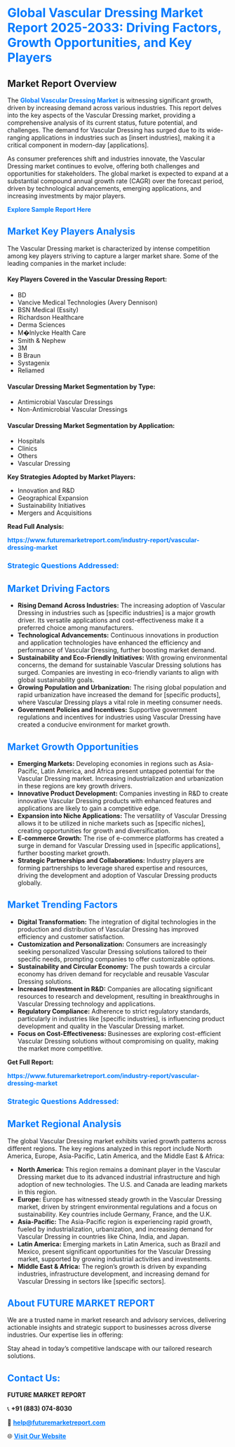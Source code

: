 <h1 style="color: #007BFF;">Global Vascular Dressing Market Report 2025-2033: Driving Factors, Growth Opportunities, and Key Players</h1>

<section id="overview">
<h2>Market Report Overview</h2>
<p>The <a href="https://www.futuremarketreport.com/industry-report/vascular-dressing-market" style="color: #007BFF; text-decoration: none;"><strong>Global Vascular Dressing Market</strong></a> is witnessing significant growth, driven by increasing demand across various industries. This report delves into the key aspects of the Vascular Dressing market, providing a comprehensive analysis of its current status, future potential, and challenges. The demand for Vascular Dressing has surged due to its wide-ranging applications in industries such as [insert industries], making it a critical component in modern-day [applications].</p>
<p>As consumer preferences shift and industries innovate, the Vascular Dressing market continues to evolve, offering both challenges and opportunities for stakeholders. The global market is expected to expand at a substantial compound annual growth rate (CAGR) over the forecast period, driven by technological advancements, emerging applications, and increasing investments by major players.</p>
</section>

<section id="overview">
<p><a href="https://www.futuremarketreport.com/request-sample/reportId=123713" style="color: #007BFF; text-decoration: none;"><strong>Explore Sample Report Here</strong></a></p>
</section>

<section id="key-players">
<h2 style="color: #007BFF;">Market Key Players Analysis</h2>
<p>The Vascular Dressing market is characterized by intense competition among key players striving to capture a larger market share. Some of the leading companies in the market include:</p>
<h4>Key Players Covered in the Vascular Dressing Report:</h4>
<ul><li>BD</li><li>Vancive Medical Technologies (Avery Dennison)</li><li>BSN Medical (Essity)</li><li>Richardson Healthcare</li><li>Derma Sciences</li><li>M�lnlycke Health Care</li><li>Smith &amp; Nephew</li><li>3M</li><li>B Braun</li><li>Systagenix</li><li>Reliamed</li></ul>
<h4>Vascular Dressing Market Segmentation by Type:</h4>
<ul><li>Antimicrobial Vascular Dressings</li><li>Non-Antimicrobial Vascular Dressings</li></ul>

<h4>Vascular Dressing Market Segmentation by Application:</h4>
<ul><li>Hospitals</li><li>Clinics</li><li>Others</li><li>Vascular Dressing</li></ul>
<p><strong>Key Strategies Adopted by Market Players:</strong></p>
<ul>
<li>Innovation and R&D</li>
<li>Geographical Expansion</li>
<li>Sustainability Initiatives</li>
<li>Mergers and Acquisitions</li>
</ul>
</section>

<section>
<p><strong>Read Full Analysis: </strong></p><a href="https://www.futuremarketreport.com/industry-report/vascular-dressing-market" style="color: #007BFF; text-decoration: none;"><strong>https://www.futuremarketreport.com/industry-report/vascular-dressing-market</strong></a>
<h3 style="color: #007BFF;">Strategic Questions Addressed:</h3>
</section>

<section id="driving-factors">
<h2 style="color: #007BFF;">Market Driving Factors</h2>
<ul>
<li><strong>Rising Demand Across Industries:</strong> The increasing adoption of Vascular Dressing in industries such as [specific industries] is a major growth driver. Its versatile applications and cost-effectiveness make it a preferred choice among manufacturers.</li>
<li><strong>Technological Advancements:</strong> Continuous innovations in production and application technologies have enhanced the efficiency and performance of Vascular Dressing, further boosting market demand.</li>
<li><strong>Sustainability and Eco-Friendly Initiatives:</strong> With growing environmental concerns, the demand for sustainable Vascular Dressing solutions has surged. Companies are investing in eco-friendly variants to align with global sustainability goals.</li>
<li><strong>Growing Population and Urbanization:</strong> The rising global population and rapid urbanization have increased the demand for [specific products], where Vascular Dressing plays a vital role in meeting consumer needs.</li>
<li><strong>Government Policies and Incentives:</strong> Supportive government regulations and incentives for industries using Vascular Dressing have created a conducive environment for market growth.</li>
</ul>
</section>

<section id="growth-opportunities">
<h2 style="color: #007BFF;">Market Growth Opportunities</h2>
<ul>
<li><strong>Emerging Markets:</strong> Developing economies in regions such as Asia-Pacific, Latin America, and Africa present untapped potential for the Vascular Dressing market. Increasing industrialization and urbanization in these regions are key growth drivers.</li>
<li><strong>Innovative Product Development:</strong> Companies investing in R&D to create innovative Vascular Dressing products with enhanced features and applications are likely to gain a competitive edge.</li>
<li><strong>Expansion into Niche Applications:</strong> The versatility of Vascular Dressing allows it to be utilized in niche markets such as [specific niches], creating opportunities for growth and diversification.</li>
<li><strong>E-commerce Growth:</strong> The rise of e-commerce platforms has created a surge in demand for Vascular Dressing used in [specific applications], further boosting market growth.</li>
<li><strong>Strategic Partnerships and Collaborations:</strong> Industry players are forming partnerships to leverage shared expertise and resources, driving the development and adoption of Vascular Dressing products globally.</li>
</ul>
</section>

<section id="trending-factors">
<h2 style="color: #007BFF;">Market Trending Factors</h2>
<ul>
<li><strong>Digital Transformation:</strong> The integration of digital technologies in the production and distribution of Vascular Dressing has improved efficiency and customer satisfaction.</li>
<li><strong>Customization and Personalization:</strong> Consumers are increasingly seeking personalized Vascular Dressing solutions tailored to their specific needs, prompting companies to offer customizable options.</li>
<li><strong>Sustainability and Circular Economy:</strong> The push towards a circular economy has driven demand for recyclable and reusable Vascular Dressing solutions.</li>
<li><strong>Increased Investment in R&D:</strong> Companies are allocating significant resources to research and development, resulting in breakthroughs in Vascular Dressing technology and applications.</li>
<li><strong>Regulatory Compliance:</strong> Adherence to strict regulatory standards, particularly in industries like [specific industries], is influencing product development and quality in the Vascular Dressing market.</li>
<li><strong>Focus on Cost-Effectiveness:</strong> Businesses are exploring cost-efficient Vascular Dressing solutions without compromising on quality, making the market more competitive.</li>
</ul>
</section>

<section>
<p><strong>Get Full Report: </strong></p><a href="https://www.futuremarketreport.com/industry-report/vascular-dressing-market" style="color: #007BFF; text-decoration: none;"><strong>https://www.futuremarketreport.com/industry-report/vascular-dressing-market</strong></a>
<h3 style="color: #007BFF;">Strategic Questions Addressed:</h3>
</section>


<section id="regional-analysis">
<h2 style="color: #007BFF;">Market Regional Analysis</h2>
<p>The global Vascular Dressing market exhibits varied growth patterns across different regions. The key regions analyzed in this report include North America, Europe, Asia-Pacific, Latin America, and the Middle East & Africa:</p>
<ul>
<li><strong>North America:</strong> This region remains a dominant player in the Vascular Dressing market due to its advanced industrial infrastructure and high adoption of new technologies. The U.S. and Canada are leading markets in this region.</li>
<li><strong>Europe:</strong> Europe has witnessed steady growth in the Vascular Dressing market, driven by stringent environmental regulations and a focus on sustainability. Key countries include Germany, France, and the U.K.</li>
<li><strong>Asia-Pacific:</strong> The Asia-Pacific region is experiencing rapid growth, fueled by industrialization, urbanization, and increasing demand for Vascular Dressing in countries like China, India, and Japan.</li>
<li><strong>Latin America:</strong> Emerging markets in Latin America, such as Brazil and Mexico, present significant opportunities for the Vascular Dressing market, supported by growing industrial activities and investments.</li>
<li><strong>Middle East & Africa:</strong> The region’s growth is driven by expanding industries, infrastructure development, and increasing demand for Vascular Dressing in sectors like [specific sectors].</li>
</ul>
</section>

<footer>
<h2 style="color: #007BFF;">About FUTURE MARKET REPORT</h2>
<p>We are a trusted name in market research and advisory services, delivering actionable insights and strategic support to businesses across diverse industries. Our expertise lies in offering:</p>

<p>Stay ahead in today’s competitive landscape with our tailored research solutions.</p>

<h2 style="color: #007BFF;">Contact Us:</h2>
<p><strong>FUTURE MARKET REPORT</strong></p>
<p>📞 <strong>+91 (883) 074-8030</strong></p>
<p>📧 <strong><a href="mailto:help@futuremarketreport.com" style="color: #007BFF;">help@futuremarketreport.com</a></strong></p>
<p>🌐 <strong><a href="https://www.futuremarketreport.com/" style="color: #007BFF;">Visit Our Website</a></strong></p>
</footer>